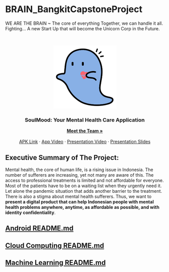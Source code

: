 # BRAIN_BangkitCapstoneProject
WE ARE THE BRAIN ~ The core of everything
Together, we can handle it all. Fighting... A new Start Up that will become the Unicorn Corp in the Future.

<!-- PROJECT LOGO -->
<br />
<p align="center">
  <a href="https://s.id/BrainTeamPresentationVideo">
    <img src="ASSET/soulmood_logo.png" alt="Logo" width="200" height="200">
  </a>

  <h3 align="center">SoulMood: Your Mental Health Care Application</h3>

  <p align="center">
    <a href="MeetTheTeam.md"><strong>Meet the Team »</strong></a>
    <br />
    <br />
    <a href="https://s.id/SoulmoodAPK">APK Link</a>
    ·
    <a href="https://s.id/SoulmoodVideo">App Video</a>
    ·
    <a href="https://s.id/BrainTeamPresentationVideo">Presentation Video</a>
    ·
    <a href="https://s.id/BrainTeamPresentationSlide">Presentation Slides</a>
  </p>
</p>

## Executive Summary of The Project:
Mental health, the core of human life, is a rising issue in Indonesia. The number of sufferers are increasing, yet not many are aware of this. The access to professional treatments is limited and not affordable for everyone. Most of the patients have to be on a waiting list when they urgently need it. Let alone the pandemic situation that adds another barrier to the treatment. There is also a stigma about mental health sufferers. Thus, we want to <b>present a digital product that can help Indonesian people with mental health problems anywhere, anytime, as affordable as possible, and with identity confidentiality</b>.

## [Android README.md](Android/README.md)

## [Cloud Computing README.md](Cloud/README.md)

## [Machine Learning README.md](Machine%20Learning/README.md)

